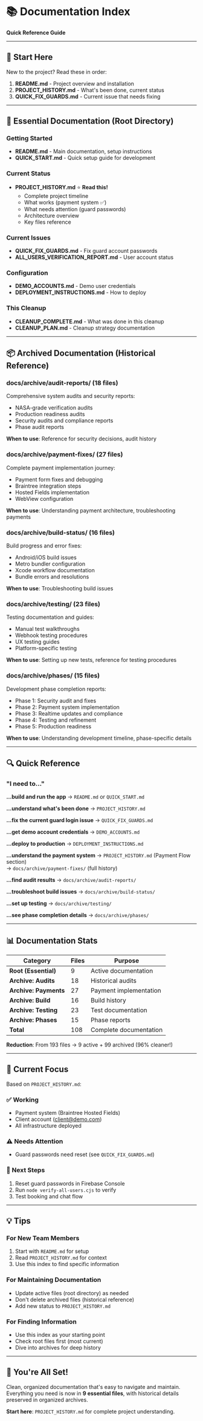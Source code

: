 # 📚 Documentation Index

**Quick Reference Guide**

---

## 🚀 Start Here

New to the project? Read these in order:

1. **README.md** - Project overview and installation
2. **PROJECT_HISTORY.md** - What's been done, current status
3. **QUICK_FIX_GUARDS.md** - Current issue that needs fixing

---

## 📖 Essential Documentation (Root Directory)

### Getting Started
- **README.md** - Main documentation, setup instructions
- **QUICK_START.md** - Quick setup guide for development

### Current Status  
- **PROJECT_HISTORY.md** ⭐ **Read this!**
  - Complete project timeline
  - What works (payment system ✅)
  - What needs attention (guard passwords)
  - Architecture overview
  - Key files reference

### Current Issues
- **QUICK_FIX_GUARDS.md** - Fix guard account passwords
- **ALL_USERS_VERIFICATION_REPORT.md** - User account status

### Configuration
- **DEMO_ACCOUNTS.md** - Demo user credentials
- **DEPLOYMENT_INSTRUCTIONS.md** - How to deploy

### This Cleanup
- **CLEANUP_COMPLETE.md** - What was done in this cleanup
- **CLEANUP_PLAN.md** - Cleanup strategy documentation

---

## 📦 Archived Documentation (Historical Reference)

### docs/archive/audit-reports/ (18 files)
Comprehensive system audits and security reports:
- NASA-grade verification audits
- Production readiness audits
- Security audits and compliance reports
- Phase audit reports

**When to use**: Reference for security decisions, audit history

### docs/archive/payment-fixes/ (27 files)
Complete payment implementation journey:
- Payment form fixes and debugging
- Braintree integration steps
- Hosted Fields implementation
- WebView configuration

**When to use**: Understanding payment architecture, troubleshooting payments

### docs/archive/build-status/ (16 files)
Build progress and error fixes:
- Android/iOS build issues
- Metro bundler configuration
- Xcode workflow documentation
- Bundle errors and resolutions

**When to use**: Troubleshooting build issues

### docs/archive/testing/ (23 files)
Testing documentation and guides:
- Manual test walkthroughs
- Webhook testing procedures
- UX testing guides
- Platform-specific testing

**When to use**: Setting up new tests, reference for testing procedures

### docs/archive/phases/ (15 files)
Development phase completion reports:
- Phase 1: Security audit and fixes
- Phase 2: Payment system implementation
- Phase 3: Realtime updates and compliance
- Phase 4: Testing and refinement
- Phase 5: Production readiness

**When to use**: Understanding development timeline, phase-specific details

---

## 🔍 Quick Reference

### "I need to..."

**...build and run the app**
→ `README.md` or `QUICK_START.md`

**...understand what's been done**
→ `PROJECT_HISTORY.md`

**...fix the current guard login issue**
→ `QUICK_FIX_GUARDS.md`

**...get demo account credentials**
→ `DEMO_ACCOUNTS.md`

**...deploy to production**
→ `DEPLOYMENT_INSTRUCTIONS.md`

**...understand the payment system**
→ `PROJECT_HISTORY.md` (Payment Flow section)  
→ `docs/archive/payment-fixes/` (full history)

**...find audit results**
→ `docs/archive/audit-reports/`

**...troubleshoot build issues**
→ `docs/archive/build-status/`

**...set up testing**
→ `docs/archive/testing/`

**...see phase completion details**
→ `docs/archive/phases/`

---

## 📊 Documentation Stats

| Category | Files | Purpose |
|----------|-------|---------|
| **Root (Essential)** | 9 | Active documentation |
| **Archive: Audits** | 18 | Historical audits |
| **Archive: Payments** | 27 | Payment implementation |
| **Archive: Build** | 16 | Build history |
| **Archive: Testing** | 23 | Test documentation |
| **Archive: Phases** | 15 | Phase reports |
| **Total** | 108 | Complete documentation |

**Reduction**: From 193 files → 9 active + 99 archived (96% cleaner!)

---

## 🎯 Current Focus

Based on `PROJECT_HISTORY.md`:

### ✅ Working
- Payment system (Braintree Hosted Fields)
- Client account (client@demo.com)
- All infrastructure deployed

### ⚠️ Needs Attention  
- Guard passwords need reset (see `QUICK_FIX_GUARDS.md`)

### 🔄 Next Steps
1. Reset guard passwords in Firebase Console
2. Run `node verify-all-users.cjs` to verify
3. Test booking and chat flow

---

## 💡 Tips

### For New Team Members
1. Start with `README.md` for setup
2. Read `PROJECT_HISTORY.md` for context
3. Use this index to find specific information

### For Maintaining Documentation
- Update active files (root directory) as needed
- Don't delete archived files (historical reference)
- Add new status to `PROJECT_HISTORY.md`

### For Finding Information
- Use this index as your starting point
- Check root files first (most current)
- Dive into archives for deep history

---

## 🚀 You're All Set!

Clean, organized documentation that's easy to navigate and maintain. Everything you need is now in **9 essential files**, with historical details preserved in organized archives.

**Start here**: `PROJECT_HISTORY.md` for complete project understanding.
